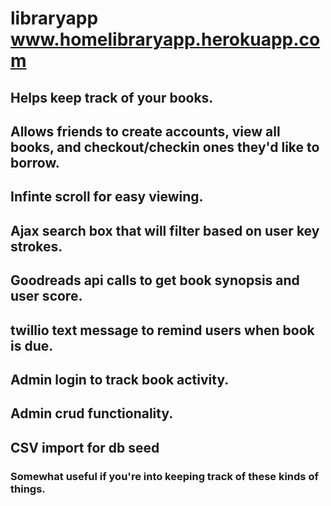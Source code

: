 # libraryapp www.homelibraryapp.herokuapp.com
## Helps keep track of your books.
## Allows friends to create accounts, view all books, and checkout/checkin ones they'd like to borrow.
## Infinte scroll for easy viewing.
## Ajax search box that will filter based on user key strokes.
## Goodreads api calls to get book synopsis and user score.
## twillio text message to remind users when book is due.
## Admin login to track book activity.
## Admin crud functionality.
## CSV import for db seed
### Somewhat useful if you're into keeping track of these kinds of things.

